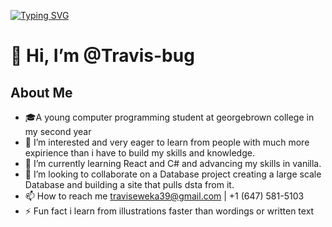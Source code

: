 
[![Typing SVG](https://readme-typing-svg.demolab.com/?lines=Computer+Programming+student;Aims+to+study+robotics+at+UoT)](https://git.io/typing-svg)

# 👋 Hi, I’m @Travis-bug #


## About Me ##
- 🎓A young computer programming student at georgebrown college in my second year 
- 👀 I’m interested and very eager to learn from people with much more expirience than i have to build my skills and knowledge.
- 🌱 I’m currently learning React and C# and advancing my skills in vanilla.
- 💞️ I’m looking to collaborate on a Database project creating a large scale Database and building a site that pulls dsta from it.
- 📫 How to reach me traviseweka39@gmail.com | +1 (647) 581-5103
- ⚡ Fun fact i learn from illustrations faster than wordings or written text 

<!---
Travis-bug/Travis-bug is a ✨ special ✨ repository because its `README.md` (this file) appears on your GitHub profile.
You can click the Preview link to take a look at your changes.
--->
